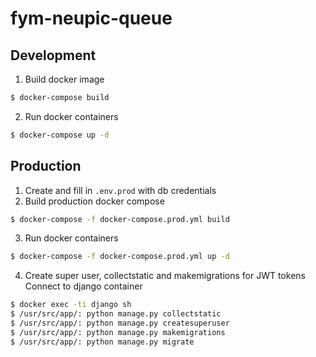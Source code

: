 # fym-neupic-queue

## Development
1. Build docker image
```bash
$ docker-compose build
```
2. Run docker containers
```bash
$ docker-compose up -d
```

## Production
1. Create and fill in `.env.prod` with db credentials
2. Build production docker compose
```bash
$ docker-compose -f docker-compose.prod.yml build
```
3. Run docker containers
```bash
$ docker-compose -f docker-compose.prod.yml up -d
```
4. Create super user, collectstatic and makemigrations for JWT tokens
Connect to django container
```bash
$ docker exec -ti django sh
$ /usr/src/app/: python manage.py collectstatic
$ /usr/src/app/: python manage.py createsuperuser
$ /usr/src/app/: python manage.py makemigrations
$ /usr/src/app/: python manage.py migrate
```
